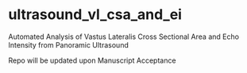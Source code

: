 # ultrasound_vl_csa_and_ei
Automated Analysis of Vastus Lateralis Cross Sectional Area and Echo Intensity from Panoramic Ultrasound

Repo will be updated upon Manuscript Acceptance

